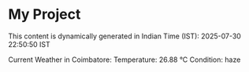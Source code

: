 # My Project

This content is dynamically generated in Indian Time (IST): 2025-07-30 22:50:50 IST


Current Weather in Coimbatore:
Temperature: 26.88 °C
Condition: haze
